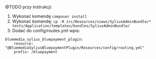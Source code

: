 @TODO przy instrukcji:

1. Wykonać komendę `composer install`
2. Wykonać komendę:
`cp -R src/Resources/views/SyliusAdminBundle/* tests/Application/templates/bundles/SyliusAdminBundle/`
3. Dodać do config/routes.yml wpis:
```
bluemedia_sylius_bluepayment_plugin:
    resource: "@BluemediaSyliusBluepaymentPlugin/Resources/config/routing.yml"
    prefix: /bluepayment
```
